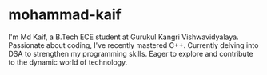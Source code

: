 # mohammad-kaif
I'm Md Kaif, a B.Tech ECE student at Gurukul Kangri Vishwavidyalaya. Passionate about coding, I've recently mastered C++. Currently delving into DSA to strengthen my programming skills. Eager to explore and contribute to the dynamic world of technology.
